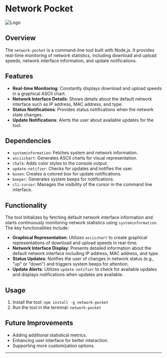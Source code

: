 # Network Pocket

 ![Logo](https://imgur.com/huejlyk.gif)

## Overview
The `network-pocket` is a command-line tool built with Node.js. It provides real-time monitoring of network statistics, including download and upload speeds, network interface information, and update notifications.

## Features
- **Real-time Monitoring**: Constantly displays download and upload speeds in a graphical ASCII chart.
- **Network Interface Details**: Shows details about the default network interface such as IP address, MAC address, and type.
- **Status Notifications**: Provides status notifications when the network state changes.
- **Update Notifications**: Alerts the user about available updates for the tool.

## Dependencies
- `systeminformation`: Fetches system and network information.
- `asciichart`: Generates ASCII charts for visual representation.
- `chalk`: Adds color styles to the console output.
- `update-notifier`: Checks for updates and notifies the user.
- `boxen`: Creates a colored box for update notifications.
- `beeper`: Generates system beeps for notifications.
- `cli-cursor`: Manages the visibility of the cursor in the command line interface.

## Functionality
The tool initializes by fetching default network interface information and starts continuously monitoring network statistics using `systeminformation`. The key functionalities include:
- **Graphical Representation**: Utilizes `asciichart` to create graphical representations of download and upload speeds in real-time.
- **Network Interface Display**: Presents detailed information about the default network interface including IP address, MAC address, and type.
- **Status Updates**: Notifies the user of changes in network status (e.g., "up" or "down") and triggers system beeps for attention.
- **Update Alerts**: Utilizes `update-notifier` to check for available updates and displays notifications when updates are available.

## Usage
1. Install the tool: `npm install -g network-pocket`
2. Run the tool in the terminal: `network-pocket`

## Future Improvements
- Adding additional statistical metrics.
- Enhancing user interface for better interaction.
- Supporting more customization options.

---

